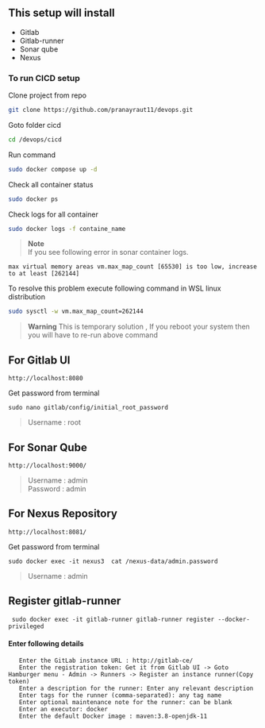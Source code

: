 ## This setup will install
* Gitlab
* Gitlab-runner
* Sonar qube
* Nexus

### To run CICD setup

Clone project from repo
   ```bash
   git clone https://github.com/pranayraut11/devops.git
   ```
Goto folder cicd
   ```bash
   cd /devops/cicd
   ```
Run command
   ```bash
   sudo docker compose up -d
   ```
Check all container status
   ```bash
   sudo docker ps 
   ```
Check logs for all container
   ```bash
   sudo docker logs -f containe_name
   ```

> **Note** </br>
>  If you see following error in sonar container logs.
   ```
   max virtual memory areas vm.max_map_count [65530] is too low, increase to at least [262144]
   ```
To resolve this problem execute following command in WSL linux distribution
   ```bash
   sudo sysctl -w vm.max_map_count=262144
   ```
> **Warning**
> This is temporary solution , If you reboot your system then you will have to re-run above command

## For Gitlab UI
```
http://localhost:8080
```
Get password from terminal
```
sudo nano gitlab/config/initial_root_password
```
> Username : root

## For Sonar Qube
```
http://localhost:9000/
```
>Username : admin <br>
>Password : admin

## For Nexus Repository
```
http://localhost:8081/
```
Get password from terminal
```
sudo docker exec -it nexus3  cat /nexus-data/admin.password
```
> Username : admin <br>

## Register gitlab-runner
```
 sudo docker exec -it gitlab-runner gitlab-runner register --docker-privileged
```
#### Enter following details
```
   Enter the GitLab instance URL : http://gitlab-ce/
   Enter the registration token: Get it from Gitlab UI -> Goto Hamburger menu - Admin -> Runners -> Register an instance runner(Copy token)
   Enter a description for the runner: Enter any relevant description
   Enter tags for the runner (comma-separated): any tag name
   Enter optional maintenance note for the runner: can be blank
   Enter an executor: docker
   Enter the default Docker image : maven:3.8-openjdk-11
```




